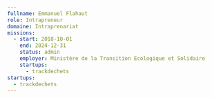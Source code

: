 ```yaml
---
fullname: Emmanuel Flahaut
role: Intrapreneur
domaine: Intraprenariat
missions:
  - start: 2018-10-01
    end: 2024-12-31
    status: admin
    employer: Ministère de la Transition Ecologique et Solidaire
    startups:
      - trackdechets
startups:
  - trackdechets
---
```

